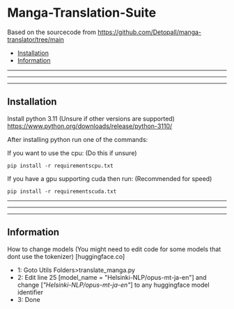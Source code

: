# Manga-Translation-Suite
Based on the sourcecode from https://github.com/Detopall/manga-translator/tree/main
- [Installation](#installation)
- [Information](#information)
_________________________________________________________________________________________________________________________________________________________
_________________________________________________________________________________________________________________________________________________________
_________________________________________________________________________________________________________________________________________________________




## Installation

Install python 3.11 (Unsure if other versions are supported)
https://www.python.org/downloads/release/python-3110/

After installing python run one of the commands:

If you want to use the cpu: (Do this if unsure)
```
pip install -r requirementscpu.txt

```
If you have a gpu supporting cuda then run: (Recommended for speed)
```
pip install -r requirementscuda.txt

```

_________________________________________________________________________________________________________________________________________________________
_________________________________________________________________________________________________________________________________________________________
_________________________________________________________________________________________________________________________________________________________

## Information

How to change models (You might need to edit code for some models that dont use the tokenizer)
[huggingface.co]

- 1: Goto Utils Folders>translate_manga.py
- 2: Edit line 25 [model_name = "Helsinki-NLP/opus-mt-ja-en"] and change [*"Helsinki-NLP/opus-mt-ja-en"*] to any huggingface model identifier
- 3: Done
